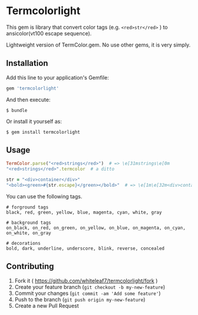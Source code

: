 # Termcolorlight

This gem is library that convert color tags (e.g. `<red>str</red>` ) to
ansicolor(vt100 escape sequence).

Lightweight version of TermColor.gem.
No use other gems, it is very simply.

## Installation

Add this line to your application's Gemfile:

```ruby
gem 'termcolorlight'
```

And then execute:

    $ bundle

Or install it yourself as:

    $ gem install termcolorlight

## Usage

```ruby
TermColor.parse("<red>strings</red>")  # => \e[31mstrings\e[0m
"<red>strings</red>".termcolor  # a ditto

str = "<div>container</div>"
"<bold><green>#{str.escape}</green></bold>"  # => \e[1m\e[32m<div>container</div>\e[0m\e[1m\e[0m
```

You can use the following tags.

```
# forground tags
black, red, green, yellow, blue, magenta, cyan, white, gray

# background tags
on_black, on_red, on_green, on_yellow, on_blue, on_magenta, on_cyan, on_white, on_gray

# decorations
bold, dark, underline, underscore, blink, reverse, concealed
```

## Contributing

1. Fork it ( https://github.com/whiteleaf7/termcolorlight/fork )
2. Create your feature branch (`git checkout -b my-new-feature`)
3. Commit your changes (`git commit -am 'Add some feature'`)
4. Push to the branch (`git push origin my-new-feature`)
5. Create a new Pull Request
